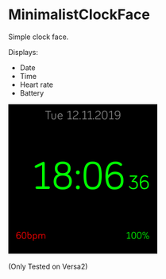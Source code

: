 # MinimalistClockFace

Simple clock face.

Displays:
- Date
- Time
- Heart rate
- Battery

![Screenshot](/screenshot.png)

(Only Tested on Versa2)
